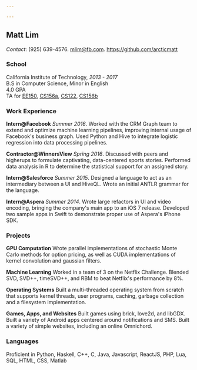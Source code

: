 ```yaml
---

---
```


## Matt Lim

*Contact*: (925) 639-4576. mlim@fb.com. https://github.com/arcticmatt

### School

California Institute of Technology, *2013 - 2017*  
B.S in Computer Science, Minor in English   
4.0 GPA   
TA for [EE150](https://digitalventures.caltech.edu/), [CS156a](https://work.caltech.edu/telecourse), [CS122](http://courses.cms.caltech.edu/cs122/lectures/), [CS156b](http://cs156.caltech.edu/)

### Work Experience

**Intern@Facebook**  *Summer 2016*. Worked with the CRM Graph team to extend and optimize machine learning pipelines, improving internal usage of Facebook's business graph. Used Python and Hive to integrate logistic regression into data processing pipelines.

**Contractor@WinnersView**  *Spring 2016*. Discussed with peers and higherups to formulate captivating, data-centered sports stories. Performed data analysis in R to determine the statistical support for an assigned story.

**Intern@Salesforce**  *Summer 2015*. Designed a language to act as an intermediary between
a UI and HiveQL. Wrote an initial ANTLR grammar for the language.

**Intern@Aspera**  *Summer 2014*. Wrote large refactors in UI and video encoding, bringing the company's main app to an iOS 7 release. Developed two sample apps in Swift to demonstrate proper use of Aspera's iPhone SDK.

### Projects 

**GPU Computation** Wrote parallel implementations of stochastic Monte Carlo methods for option pricing, as well as CUDA implementations of kernel convolution and gaussian filters.

**Machine Learning**  Worked in a team of 3 on the Netflix Challenge. Blended SVD, SVD++, timeSVD++, and RBM to beat Netflix's performance by 8%.

**Operating Systems** Built a multi-threaded operating system from scratch that supports kernel threads, user programs, caching, garbage collection and a filesystem implementation.

**Games, Apps, and Websites** Built games using brick, love2d, and libGDX. Built a variety of Android apps centered around notifications and SMS. Built a variety of simple websites, including an online Omnichord. 

### Languages

Proficient in Python, Haskell, C++, C, Java, Javascript, ReactJS, PHP, Lua, SQL, HTML, CSS, Matlab
